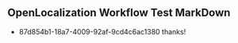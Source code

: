 ## OpenLocalization Workflow Test MarkDown
* 87d854b1-18a7-4009-92af-9cd4c6ac1380 thanks!

<!--HONumber=Jul16_HO3-->


